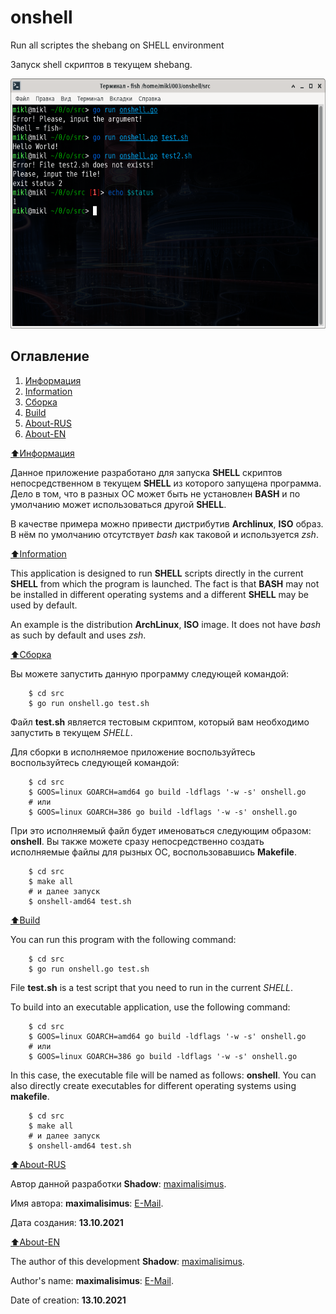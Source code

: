 # onshell

Run all scriptes the shebang on SHELL environment

Запуск shell скриптов в текущем shebang.

<img src="https://github.com/maximalisimus/onshell/raw/main/image/scr.png"  height="400">

## Оглавление

1. [Информация](#Информация)
2. [Information](#Information)
3. [Сборка](#Сборка)
4. [Build](#Build)
5. [About-RUS](#About-RUS)
6. [About-EN](#About-EN)

[:arrow_up:Информация](#Информация)

Данное приложение разработано для запуска **SHELL** скриптов непосредственном в текущем **SHELL** из которого запущена программа.
Дело в том, что в разных ОС может быть не установлен **BASH** и по умолчанию может использоваться другой **SHELL**.

В качестве примера можно привести дистрибутив **Archlinux**, **ISO** образ. В нём по умолчанию отсутствует *bash* как таковой и используется *zsh*.

[:arrow_up:Information](#Information)

This application is designed to run **SHELL** scripts directly in the current **SHELL** from which the program is launched.
The fact is that **BASH** may not be installed in different operating systems and a different **SHELL** may be used by default.

An example is the distribution **ArchLinux**, **ISO** image. It does not have *bash* as such by default and uses *zsh*.

[:arrow_up:Сборка](#Сборка)

Вы можете запустить данную программу следующей командой:

```
	$ cd src
	$ go run onshell.go test.sh
```

Файл **test.sh** является тестовым скриптом, который вам необходимо запустить в текущем *SHELL*.

Для сборки в исполняемое приложение воспользуйтесь воспользуйтесь следующей командой:

```
	$ cd src
	$ GOOS=linux GOARCH=amd64 go build -ldflags '-w -s' onshell.go
	# или
	$ GOOS=linux GOARCH=386 go build -ldflags '-w -s' onshell.go
```

При это исполняемый файл будет именоваться следующим образом: **onshell**.
Вы также можете сразу непосредственно создать исполняемые файлы для рызных ОС, воспользовавшись **Makefile**.

```
	$ cd src
	$ make all
	# и далее запуск
	$ onshell-amd64 test.sh
```

[:arrow_up:Build](#Build)

You can run this program with the following command:

```
	$ cd src
	$ go run onshell.go test.sh
```

File **test.sh** is a test script that you need to run in the current *SHELL*.

To build into an executable application, use the following command:

```
	$ cd src
	$ GOOS=linux GOARCH=amd64 go build -ldflags '-w -s' onshell.go
	# или
	$ GOOS=linux GOARCH=386 go build -ldflags '-w -s' onshell.go
```

In this case, the executable file will be named as follows: **onshell**.
You can also directly create executables for different operating systems using **makefile**.

```
	$ cd src
	$ make all
	# и далее запуск
	$ onshell-amd64 test.sh
```

[:arrow_up:About-RUS](#About-RUS)

Автор данной разработки **Shadow**: [maximalisimus](https://github.com/maximalisimus).

Имя автора: **maximalisimus**: [E-Mail](mailto:maximalis171091@yandex.ru).

Дата создания: **13.10.2021**

[:arrow_up:About-EN](#About-EN)

The author of this development **Shadow**: [maximalisimus](https://github.com/maximalisimus).

Author's name: **maximalisimus**: [E-Mail](mailto:maximalis171091@yandex.ru).

Date of creation: **13.10.2021**
